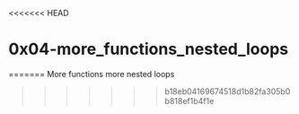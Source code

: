 <<<<<<< HEAD
# 0x04-more_functions_nested_loops
=======
More functions more nested loops
>>>>>>> b18eb04169674518d1b82fa305b0b818ef1b4f1e
